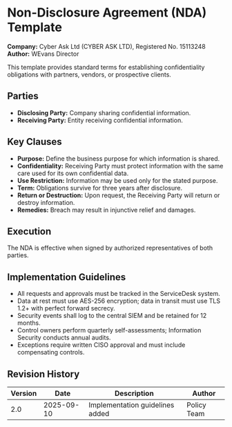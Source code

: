 # Non-Disclosure Agreement (NDA) Template

**Company:** Cyber Ask Ltd (CYBER ASK LTD), Registered No. 15113248  
**Author:** WEvans Director

This template provides standard terms for establishing confidentiality obligations with partners, vendors, or prospective clients.

## Parties

- **Disclosing Party:** Company sharing confidential information.
- **Receiving Party:** Entity receiving confidential information.

## Key Clauses

- **Purpose:** Define the business purpose for which information is shared.
- **Confidentiality:** Receiving Party must protect information with the same care used for its own confidential data.
- **Use Restriction:** Information may be used only for the stated purpose.
- **Term:** Obligations survive for three years after disclosure.
- **Return or Destruction:** Upon request, the Receiving Party will return or destroy information.
- **Remedies:** Breach may result in injunctive relief and damages.

## Execution

The NDA is effective when signed by authorized representatives of both parties.

## Implementation Guidelines
- All requests and approvals must be tracked in the ServiceDesk system.
- Data at rest must use AES-256 encryption; data in transit must use TLS 1.2+ with perfect forward secrecy.
- Security events shall log to the central SIEM and be retained for 12 months.
- Control owners perform quarterly self-assessments; Information Security conducts annual audits.
- Exceptions require written CISO approval and must include compensating controls.

## Revision History

| Version | Date | Description | Author |
| ------- | ---------- | ----------------------- | ------ |
| 2.0     | 2025-09-10 | Implementation guidelines added | Policy Team |
